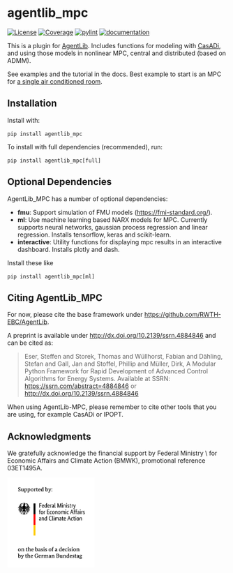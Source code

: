 # agentlib_mpc
[![License](https://img.shields.io/badge/License-BSD%203--Clause-blue.svg)](https://opensource.org/licenses/BSD-3-Clause)
[![Coverage](https://rwth-ebc.github.io/AgentLib-MPC/main/coverage/badge.svg)](https://rwth-ebc.github.io/AgentLib-MPC/main/coverage/)
[![pylint](https://rwth-ebc.github.io/AgentLib-MPC/main/pylint/pylint.svg)](https://rwth-ebc.github.io/AgentLib-MPC/main/pylint/pylint.html)
[![documentation](https://rwth-ebc.github.io/AgentLib-MPC/main/docs/doc.svg)](https://rwth-ebc.github.io/AgentLib-MPC/main/docs/index.html)

This is a plugin for [AgentLib](https://github.com/RWTH-EBC/AgentLib). 
Includes functions for modeling with [CasADi](https://web.casadi.org/), and using those models in nonlinear MPC, central and distributed (based on ADMM).

See examples and the tutorial in the docs.
Best example to start is an MPC for [a single air conditioned room](https://github.com/RWTH-EBC/AgentLib-MPC/blob/main/examples/one_room_mpc/physical/simple_mpc.py).


## Installation

Install with:

```
pip install agentlib_mpc
```

To install with full dependencies (recommended), run:
```
pip install agentlib_mpc[full]
```



## Optional Dependencies
AgentLib_MPC has a number of optional dependencies:
 
 - **fmu**: Support simulation of FMU models (https://fmi-standard.org/).
 - **ml**: Use machine learning based NARX models for MPC. Currently supports neural networks, gaussian process regression and linear regression. Installs tensorflow, keras and scikit-learn.
 - **interactive**: Utility functions for displaying mpc results in an interactive dashboard. Installs plotly and dash.

Install these like 
````
pip install agentlib_mpc[ml]
````


## Citing AgentLib_MPC

For now, please cite the base framework under https://github.com/RWTH-EBC/AgentLib.

A preprint is available under http://dx.doi.org/10.2139/ssrn.4884846 and can be cited as: 

> Eser, Steffen and Storek, Thomas and Wüllhorst, Fabian and Dähling, Stefan and Gall, Jan and Stoffel, Phillip and Müller, Dirk, A Modular Python Framework for Rapid Development of Advanced Control Algorithms for Energy Systems. Available at SSRN: https://ssrn.com/abstract=4884846 or http://dx.doi.org/10.2139/ssrn.4884846 

When using AgentLib-MPC, please remember to cite other tools that you are using, for example CasADi or IPOPT.

## Acknowledgments

We gratefully acknowledge the financial support by Federal Ministry \\ for Economic Affairs and Climate Action (BMWK), promotional reference 03ET1495A.

<img src="./docs/source/images/BMWK_logo.png" alt="BMWK" width="200"/>